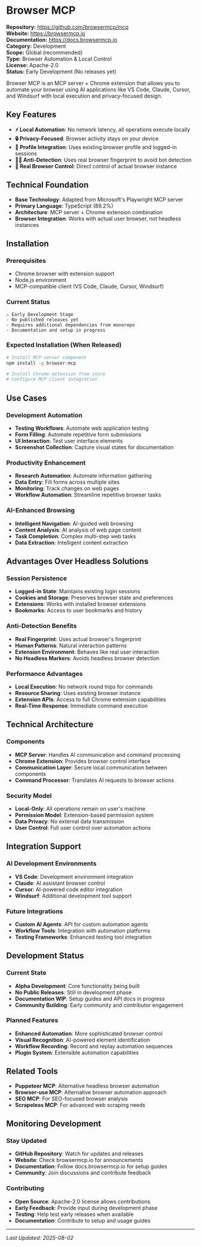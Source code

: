 # Browser MCP

**Repository:** https://github.com/browsermcp/mcp  
**Website:** https://browsermcp.io  
**Documentation:** https://docs.browsermcp.io  
**Category:** Development  
**Scope:** Global (recommended)  
**Type:** Browser Automation & Local Control  
**License:** Apache-2.0  
**Status:** Early Development (No releases yet)

Browser MCP is an MCP server + Chrome extension that allows you to automate your browser using AI applications like VS Code, Claude, Cursor, and Windsurf with local execution and privacy-focused design.

## Key Features

- **⚡ Local Automation**: No network latency, all operations execute locally
- **🔒 Privacy-Focused**: Browser activity stays on your device
- **👤 Profile Integration**: Uses existing browser profile and logged-in sessions
- **🥷🏼 Anti-Detection**: Uses real browser fingerprint to avoid bot detection
- **🔧 Real Browser Control**: Direct control of actual browser instance

## Technical Foundation

- **Base Technology**: Adapted from Microsoft's Playwright MCP server
- **Primary Language**: TypeScript (89.2%)
- **Architecture**: MCP server + Chrome extension combination
- **Browser Integration**: Works with actual user browser, not headless instances

## Installation

### Prerequisites
- Chrome browser with extension support
- Node.js environment
- MCP-compatible client (VS Code, Claude, Cursor, Windsurf)

### Current Status
```
⚠️ Early Development Stage
- No published releases yet
- Requires additional dependencies from monorepo
- Documentation and setup in progress
```

### Expected Installation (When Released)
```bash
# Install MCP server component
npm install -g browser-mcp

# Install Chrome extension from store
# Configure MCP client integration
```

## Use Cases

### Development Automation
- **Testing Workflows**: Automate web application testing
- **Form Filling**: Automate repetitive form submissions
- **UI Interaction**: Test user interface elements
- **Screenshot Collection**: Capture visual states for documentation

### Productivity Enhancement
- **Research Automation**: Automate information gathering
- **Data Entry**: Fill forms across multiple sites
- **Monitoring**: Track changes on web pages
- **Workflow Automation**: Streamline repetitive browser tasks

### AI-Enhanced Browsing
- **Intelligent Navigation**: AI-guided web browsing
- **Content Analysis**: AI analysis of web page content
- **Task Completion**: Complex multi-step web tasks
- **Data Extraction**: Intelligent content extraction

## Advantages Over Headless Solutions

### Session Persistence
- **Logged-in State**: Maintains existing login sessions
- **Cookies and Storage**: Preserves browser state and preferences
- **Extensions**: Works with installed browser extensions
- **Bookmarks**: Access to user bookmarks and history

### Anti-Detection Benefits
- **Real Fingerprint**: Uses actual browser's fingerprint
- **Human Patterns**: Natural interaction patterns
- **Extension Environment**: Behaves like real user interaction
- **No Headless Markers**: Avoids headless browser detection

### Performance Advantages
- **Local Execution**: No network round trips for commands
- **Resource Sharing**: Uses existing browser instance
- **Extension APIs**: Access to full Chrome extension capabilities
- **Real-Time Response**: Immediate command execution

## Technical Architecture

### Components
- **MCP Server**: Handles AI communication and command processing
- **Chrome Extension**: Provides browser control interface
- **Communication Layer**: Secure local communication between components
- **Command Processor**: Translates AI requests to browser actions

### Security Model
- **Local-Only**: All operations remain on user's machine
- **Permission Model**: Extension-based permission system
- **Data Privacy**: No external data transmission
- **User Control**: Full user control over automation actions

## Integration Support

### AI Development Environments
- **VS Code**: Development environment integration
- **Claude**: AI assistant browser control
- **Cursor**: AI-powered code editor integration
- **Windsurf**: Additional development tool support

### Future Integrations
- **Custom AI Agents**: API for custom automation agents
- **Workflow Tools**: Integration with automation platforms
- **Testing Frameworks**: Enhanced testing tool integration

## Development Status

### Current State
- **Alpha Development**: Core functionality being built
- **No Public Releases**: Still in development phase
- **Documentation WIP**: Setup guides and API docs in progress
- **Community Building**: Early community and contributor engagement

### Planned Features
- **Enhanced Automation**: More sophisticated browser control
- **Visual Recognition**: AI-powered element identification
- **Workflow Recording**: Record and replay automation sequences
- **Plugin System**: Extensible automation capabilities

## Related Tools

- **Puppeteer MCP**: Alternative headless browser automation
- **Browser-use MCP**: Alternative browser automation approach
- **SEO MCP**: For SEO-focused browser analysis
- **Scrapeless MCP**: For advanced web scraping needs

## Monitoring Development

### Stay Updated
- **GitHub Repository**: Watch for updates and releases
- **Website**: Check browsermcp.io for announcements
- **Documentation**: Follow docs.browsermcp.io for setup guides
- **Community**: Join discussions and contribute feedback

### Contributing
- **Open Source**: Apache-2.0 license allows contributions
- **Early Feedback**: Provide input during development phase
- **Testing**: Help test early releases when available
- **Documentation**: Contribute to setup and usage guides

---

*Last Updated: 2025-08-02*